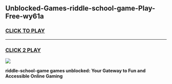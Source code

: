 
## Unblocked-Games-riddle-school-game-Play-Free-wy61a
<h3>
<a href="https://premium76.site?title=riddle-school-game&ref=18A1">CLICK TO PLAY</a></h3>
<hr>

<h3>
<a href="https://premium76.site?title=riddle-school-game&ref=18A1">CLICK 2 PLAY</a>
  
</h3>

<a href="https://premium76.site?title=riddle-school-game&ref=18A1"><img src="https://clearcache.store/games.png"></a>


**riddle-school-game games unblocked: Your Gateway to Fun and Accessible Online Gaming**
